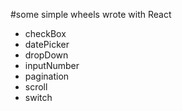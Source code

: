#some simple wheels wrote with React
- checkBox
- datePicker
- dropDown
- inputNumber
- pagination
- scroll
- switch